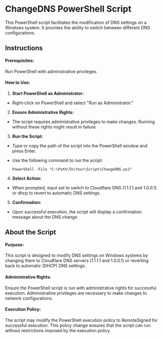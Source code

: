 

# ChangeDNS PowerShell Script

This PowerShell script facilitates the modification of DNS settings on a Windows system. It provides the ability to switch between different DNS configurations.

## Instructions

#### Prerequisites:

Run PowerShell with administrative privileges.

#### How to Use:

 1. **Start PowerShell as Administrator:**

       

 - Right-click on PowerShell and select "Run as Administrator."
 
 2. **Ensure Administrative Rights:**

       

 - The script requires administrative privileges to make changes. Running without these rights might result in failure.

 3. **Run the Script:**
      
       

 - Type or copy the path of the script into the PowerShell window and press Enter.

 - Use the following command to run the script:
        
       PowerShell -File "C:\Path\To\Your\Script\ChangeDNS.ps1"
 4. **Select Action:**
- When prompted, input set to switch to Cloudflare DNS (1.1.1.1 and 1.0.0.1) or dhcp to revert to automatic DNS settings.

5. **Confirmation:**

- Upon successful execution, the script will display a confirmation message about the DNS change.

## About the Script
#### Purpose:
This script is designed to modify DNS settings on Windows systems by changing them to Cloudflare DNS servers (1.1.1.1 and 1.0.0.1) or reverting back to automatic (DHCP) DNS settings.

#### Administrative Rights:
Ensure the PowerShell script is run with administrative rights for successful execution. Administrative privileges are necessary to make changes to network configurations.

#### Execution Policy:
The script may modify the PowerShell execution policy to RemoteSigned for successful execution. This policy change ensures that the script can run without restrictions imposed by the execution policy.
